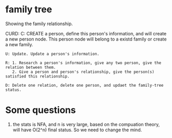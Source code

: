 # family tree

Showing the family relationship.

CURD:
	C: CREATE a person, define this person's information, and will create a new person node. This person node will belong to a existd family 
	 or create a new family.

	U: Update. Update a person's information.

	R: 1. Research a person's information, give any two person, give the relation between them.
	   2. Give a person and person's relationship, give the person(s) satisfied this relationship.

	D: Delete one relation, delete one person, and updaet the family-tree status.

# Some questions

1. the stats is NFA, and n is very large, based on the compuation theory, will have O(2^n) final status. 
So we need to change the mind.
